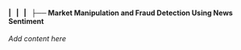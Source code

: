 #### |   |   |   ├── Market Manipulation and Fraud Detection Using News Sentiment

*Add content here*